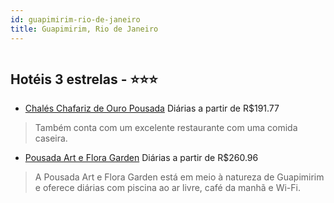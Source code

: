 ```yaml
---
id: guapimirim-rio-de-janeiro
title: Guapimirim, Rio de Janeiro
---
```


<center><img src="https://static.hotelurbano.com/reservas/prod0/11/11563/5baa4b9979ae0_chales-chafariz-de-ouro-pousada.jpg" alt="" /></center>


## Hotéis 3 estrelas - ⭐️⭐️⭐️

-    [Chalés Chafariz de Ouro Pousada](https://www.hurb.com/hoteis/guapimirim/chales-chafariz-de-ouro-pousada-11563?cmp=18055) Diárias a partir de R$191.77
   > Também conta com um excelente restaurante com uma comida caseira.
-    [Pousada Art e Flora Garden](https://www.hurb.com/hoteis/guapimirim/pousada-art-e-flora-garden-9947?cmp=18055) Diárias a partir de R$260.96
   > A Pousada Art e Flora Garden está em meio à natureza de Guapimirim e oferece diárias com piscina ao ar livre, café da manhã e Wi-Fi. 
